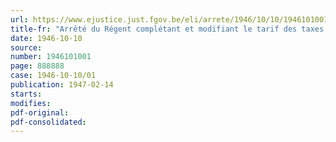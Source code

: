 ```yaml
---
url: https://www.ejustice.just.fgov.be/eli/arrete/1946/10/10/1946101001/justel
title-fr: "Arrêté du Régent complétant et modifiant le tarif des taxes consulaires"
date: 1946-10-10
source:
number: 1946101001
page: 888888
case: 1946-10-10/01
publication: 1947-02-14
starts:
modifies:
pdf-original:
pdf-consolidated:
---
```



